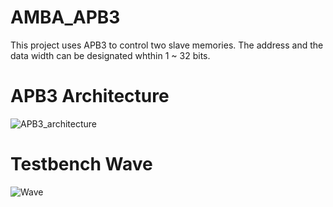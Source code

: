 # AMBA_APB3

This project uses APB3 to control two slave memories.
The address and the data width can be designated whthin 1 ~ 32 bits.

# APB3 Architecture
![APB3_architecture](https://github.com/Kai-Dun/AMBA_APB3/assets/93189715/58043a87-393a-46b9-8f55-d9b745353695)


# Testbench Wave
![Wave](https://github.com/Kai-Dun/AMBA_APB3/assets/93189715/6b4b8e28-db50-4a5d-97a7-3115f71eba1f)
